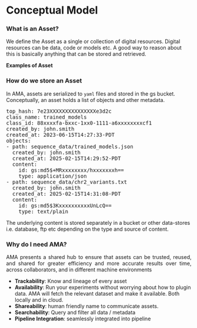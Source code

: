 # Conceptual Model

### What is an Asset?

We define the Asset as a single or collection of digital resources. Digital resources can be data,
code or models etc. A good way to reason about this is basically anything that can be stored and retrieved.

**Examples of Asset**


### How do we store an Asset
In AMA, assets are serialized to ```yaml``` files and stored in the gs bucket. Conceptually, an asset
holds a list of objects and other metadata. 

<pre class="code">
top_hash: 7e23XXXXXXXXXXXXXXXe3d2c
class_name: trained_models
class_id: 88xxxxfa-bxxc-1xx0-1111-a6xxxxxxxxcf1
created_by: john.smith
created_at: 2023-06-15T14:27:33-PDT
objects:
- path: sequence_data/trained_models.json
  created_by: john.smith
  created_at: 2025-02-15T14:29:52-PDT
  content:
    id: gs:md5$+MRxxxxxxxx/hxxxxxxxh==
    type: application/json
- path: sequence_data/chr2_variants.txt
  created_by: john.smith
  created_at: 2025-02-15T14:31:08-PDT
  content:
    id: gs:md5$3KxxxxxxxxxxUnLcQ==
    type: text/plain
</pre>

The underlying content is stored separately in a bucket or other data-stores i.e. database, ftp etc depending on the
type and source of content.



### Why do I need AMA?

<div style="text-align: justify">
AMA presents a shared hub to ensure that assets can be trusted, reused, 
and shared for greater efficiency and more accurate results over time, across collaborators, and in different machine environments
</div>


* **Trackability**: Know and lineage of every asset
* **Availability**: Run your experiments without worrying about how to plugin data. AMA will fetch the relevant dataset and make it available. Both locally and in cloud.
* **Shareability**: human friendly name to communicate assets.
* **Searchability**: Query and filter all data / metadata
* **Pipeline Integration**: seamlessly integrated into pipeline
